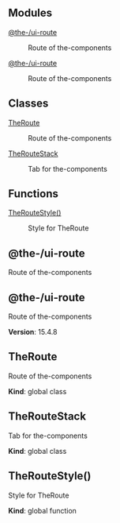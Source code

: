 <!--- Code generated by @the-/script-doc. DO NOT EDIT. -->

## Modules

<dl>
<dt><a href="#module_@the-/ui-route">@the-/ui-route</a></dt>
<dd><p>Route of the-components</p>
</dd>
<dt><a href="#module_@the-/ui-route">@the-/ui-route</a></dt>
<dd><p>Route of the-components</p>
</dd>
</dl>

## Classes

<dl>
<dt><a href="#TheRoute">TheRoute</a></dt>
<dd><p>Route of the-components</p>
</dd>
<dt><a href="#TheRouteStack">TheRouteStack</a></dt>
<dd><p>Tab for the-components</p>
</dd>
</dl>

## Functions

<dl>
<dt><a href="#TheRouteStyle">TheRouteStyle()</a></dt>
<dd><p>Style for TheRoute</p>
</dd>
</dl>

<a name="module_@the-/ui-route"></a>

## @the-/ui-route
Route of the-components

<a name="module_@the-/ui-route"></a>

## @the-/ui-route
Route of the-components

**Version**: 15.4.8  
<a name="TheRoute"></a>

## TheRoute
Route of the-components

**Kind**: global class  
<a name="TheRouteStack"></a>

## TheRouteStack
Tab for the-components

**Kind**: global class  
<a name="TheRouteStyle"></a>

## TheRouteStyle()
Style for TheRoute

**Kind**: global function  
